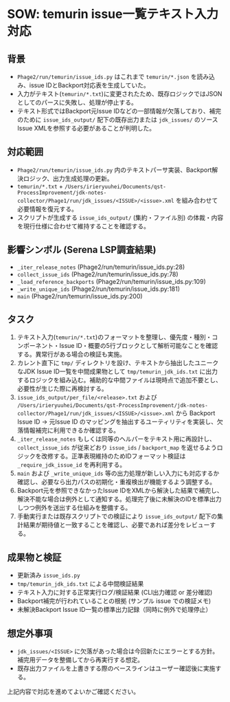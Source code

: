 # SOW: temurin issue一覧テキスト入力対応

## 背景
- `Phage2/run/temurin/issue_ids.py` はこれまで `temurin/*.json` を読み込み、issue IDとBackport対応表を生成していた。
- 入力がテキスト(`temurin/*.txt`)に変更されたため、既存ロジックではJSONとしてのパースに失敗し、処理が停止する。
- テキスト形式ではBackport元Issue IDなどの一部情報が欠落しており、補完のために `issue_ids_output/` 配下の既存出力または `jdk_issues/` のソースIssue XMLを参照する必要があることが判明した。

## 対応範囲
- `Phage2/run/temurin/issue_ids.py` 内のテキストパーサ実装、Backport解決ロジック、出力生成処理の更新。
- `temurin/*.txt` + `/Users/irieryuuhei/Documents/qst-ProcessImprovement/jdk-notes-collector/Phage1/run/jdk_issues/<ISSUE>/<issue>.xml` を組み合わせて必要情報を復元する。
- スクリプトが生成する `issue_ids_output/` (集約・ファイル別) の体裁・内容を現行仕様に合わせて維持することを確認する。

## 影響シンボル (Serena LSP調査結果)
- `_iter_release_notes` (Phage2/run/temurin/issue_ids.py:28)
- `collect_issue_ids` (Phage2/run/temurin/issue_ids.py:78)
- `_load_reference_backports` (Phage2/run/temurin/issue_ids.py:109)
- `_write_unique_ids` (Phage2/run/temurin/issue_ids.py:181)
- `main` (Phage2/run/temurin/issue_ids.py:200)

## タスク
1. テキスト入力(`temurin/*.txt`)のフォーマットを整理し、優先度・種別・コンポーネント・Issue ID・概要の5行ブロックとして解析可能なことを確認する。異常行がある場合の検証も実施。
2. カレント直下に `tmp/` ディレクトリを設け、テキストから抽出したユニークなJDK Issue ID一覧を中間成果物として `tmp/temurin_jdk_ids.txt` に出力するロジックを組み込む。補助的な中間ファイルは現時点で追加不要とし、必要性が生じた際に再検討する。
3. `issue_ids_output/per_file/<release>.txt` および `/Users/irieryuuhei/Documents/qst-ProcessImprovement/jdk-notes-collector/Phage1/run/jdk_issues/<ISSUE>/<issue>.xml` から Backport Issue ID → 元Issue ID のマッピングを抽出するユーティリティを実装し、欠落情報補完に利用できるか確認する。
4. `_iter_release_notes` もしくは同等のヘルパーをテキスト用に再設計し、`collect_issue_ids` が従来どおり `issue_ids` / `backport_map` を返せるようロジックを改修する。正準表現維持のためIDフォーマット検証は `_require_jdk_issue_id` を再利用する。
5. `main` および `_write_unique_ids` 等の出力処理が新しい入力にも対応するか確認し、必要なら出力パスの初期化・重複検出が機能するよう調整する。
6. Backport元を参照できなかったIssue IDをXMLから解決した結果で補完し、解決不能な場合は例外として通知する。処理完了後に未解決のIDを標準出力しつつ例外を送出する仕組みを整備する。
7. 手動実行または既存スクリプトでの検証により `issue_ids_output/` 配下の集計結果が期待値と一致することを確認し、必要であれば差分をレビューする。

## 成果物と検証
- 更新済み `issue_ids.py`
- `tmp/temurin_jdk_ids.txt` による中間検証結果
- テキスト入力に対する正常実行ログ/検証結果 (CLI出力確認 or 差分確認)
- Backport補完が行われていることの根拠 (サンプル issue での検証メモ)
- 未解決Backport Issue ID一覧の標準出力記録（同時に例外で処理停止）

## 想定外事項
- `jdk_issues/<ISSUE>` に欠落があった場合は今回新たにエラーとする方針。補完用データを整備してから再実行する想定。
- 既存出力ファイルを上書きする際のベースラインはユーザー確認後に実施する。

上記内容で対応を進めてよいかご確認ください。
